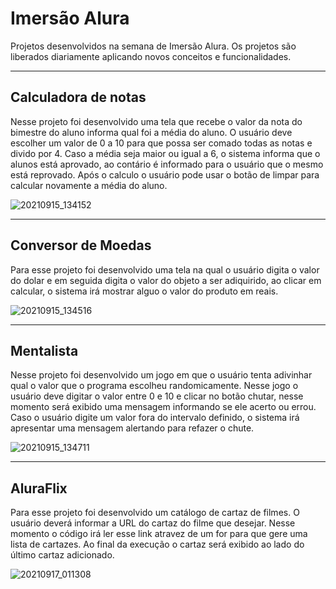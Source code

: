 # Imersão Alura

Projetos desenvolvidos na semana de Imersão Alura. Os projetos são liberados diariamente aplicando novos conceitos e funcionalidades.

---

## Calculadora de notas

Nesse projeto foi desenvolvido uma tela que recebe o valor da nota do bimestre do aluno informa qual foi a média do aluno. O usuário deve escolher um valor de 0 a 10 para que possa ser comado todas as notas e divido por 4. Caso a média seja maior ou igual a 6, o sistema informa que o alunos está aprovado, ao contário é informado para o usuário que o mesmo está reprovado. Após o calculo o usuário pode usar o botão de limpar para calcular novamente a média do aluno.

![20210915_134152](https://user-images.githubusercontent.com/58522921/133474829-13a57589-d2a1-4def-b78f-3509c9d73c98.gif)

---

## Conversor de Moedas

Para esse projeto foi desenvolvido uma tela na qual o usuário digita o valor do dolar e em seguida digita o valor do objeto a ser adiquirido, ao clicar em calcular, o sistema irá mostrar alguo o valor do produto em reais.

![20210915_134516](https://user-images.githubusercontent.com/58522921/133475643-10e83c90-dfe5-458f-9b07-f688c7614383.gif)

---

## Mentalista

Nesse projeto foi desenvolvido um jogo em que o usuário tenta adivinhar qual o valor que o programa escolheu randomicamente. Nesse jogo o usuário deve digitar o valor entre 0 e 10 e clicar no botão chutar, nesse momento será exibido uma mensagem informando se ele acerto ou errou. Caso o usuário digite um valor fora do intervalo definido, o sistema irá apresentar uma mensagem alertando para refazer o chute.

![20210915_134711](https://user-images.githubusercontent.com/58522921/133475656-8fb5c821-7363-47ab-b4e7-c9808f3af90e.gif)

---

## AluraFlix

Para esse projeto foi desenvolvido um catálogo de cartaz de filmes. O usuário deverá informar a URL do cartaz do filme que desejar. Nesse momento o código irá ler esse link atravez de um for para que gere uma lista de cartazes. Ao final da execução o cartaz será exibido ao lado do último cartaz adicionado.

![20210917_011308](https://user-images.githubusercontent.com/58522921/133723284-a4dfacf1-9196-4d22-ab41-ab807bc71454.gif)
